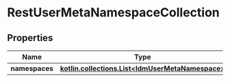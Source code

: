 
# RestUserMetaNamespaceCollection

## Properties
| Name | Type | Description | Notes |
| ------------ | ------------- | ------------- | ------------- |
| **namespaces** | [**kotlin.collections.List&lt;IdmUserMetaNamespace&gt;**](IdmUserMetaNamespace.md) |  |  [optional] |



